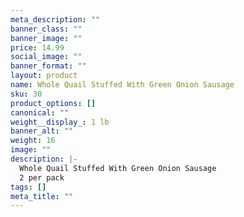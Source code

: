 ```yaml
---
meta_description: ""
banner_class: ""
banner_image: ""
price: 14.99
social_image: ""
banner_format: ""
layout: product
name: Whole Quail Stuffed With Green Onion Sausage
sku: 30
product_options: []
canonical: ""
weight__display_: 1 lb
banner_alt: ""
weight: 16
image: ""
description: |-
  Whole Quail Stuffed With Green Onion Sausage
  2 per pack
tags: []
meta_title: ""
---
```

